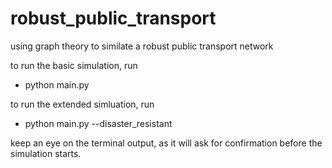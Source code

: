 # robust_public_transport
using graph theory to similate a robust public transport network

to run the basic simulation, run
* python main.py

to run the extended simluation, run
* python main.py --disaster_resistant


keep an eye on the terminal output, as it will ask for confirmation before the simulation starts.
